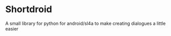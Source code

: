 # Shortdroid
A small library for python for android/sl4a to make creating dialogues a little easier
